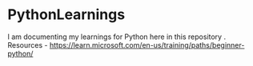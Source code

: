 # PythonLearnings
I am documenting my learnings for Python here in this repository .
Resources - https://learn.microsoft.com/en-us/training/paths/beginner-python/
